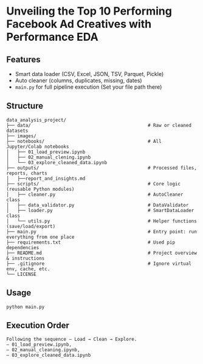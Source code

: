 # Unveiling the Top 10 Performing Facebook Ad Creatives with Performance EDA

## Features
- Smart data loader (CSV, Excel, JSON, TSV, Parquet, Pickle)
- Auto cleaner (columns, duplicates, missing, dates)
- `main.py` for full pipeline execution (Set your file path there)
	

## Structure
```
data_analysis_project/
├── data/                                           # Raw or cleaned datasets
├── images/
├── notebooks/                                      # All Jupyter/Colab notebooks
│   ├── 01_load_preview.ipynb
│   ├── 02_manual_clening.ipynb
│   └── 03_explore_cleaned_data.ipynb
├── outputs/                                        # Processed files, reports, charts
│   ├──report_and_insights.md                        
├── scripts/                                        # Core logic (reusable Python modules)
│   ├── cleaner.py                                  # AutoCleaner class
│   ├── data_validator.py                           # DataValidator 
│   ├── loader.py                                   # SmartDataLoader class
│   └── utils.py                                    # Helper functions (save/load/export)
├── main.py                                         # Entry point: run everything from one place
├── requirements.txt                                # Used pip dependencies
├── README.md                                       # Project overview & instructions
├── .gitignore                                      # Ignore virtual env, cache, etc.
└── LICENSE

```

## Usage
```
python main.py
```

## Execution Order
```
Following the sequence — Load → Clean → Explore. 
— 01_load_preview.ipynb,
— 02_manual_cleaning.ipynb,
— 03_explore_cleaned_data.ipynb

```
